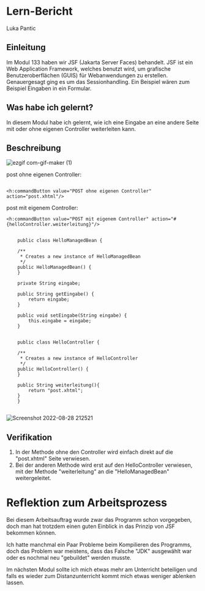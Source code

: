 # Lern-Bericht
Luka Pantic

## Einleitung

Im Modul 133 haben wir JSF (Jakarta Server Faces) behandelt. JSF ist ein Web Application Framework, welches benutzt wird, um grafische Benutzeroberflächen (GUIS) für Webanwendungen zu erstellen. Genauergesagt ging es um das Sessionhandling. Ein Beispiel wären zum Beispiel Eingaben in ein Formular. 

## Was habe ich gelernt?

In diesem Modul habe ich gelernt, wie ich eine Eingabe an eine andere Seite mit oder ohne eigenen Controller weiterleiten kann.

## Beschreibung

![ezgif com-gif-maker (1)](https://user-images.githubusercontent.com/69889967/186891491-5fb460e8-bffa-4b7c-b8fe-e360ac2a7ef5.gif)

post ohne eigenen Controller:

```

<h:commandButton value="POST ohne eigenen Controller" action="post.xhtml"/>

```


post mit eigenem Controller:

```
<h:commandButton value="POST mit eigenem Controller" action="#{helloController.weiterleitung}"/>


    public class HelloManagedBean {

    /**
     * Creates a new instance of HelloManagedBean
     */
    public HelloManagedBean() {
    }
    
    private String eingabe;

    public String getEingabe() {
        return eingabe;
    }

    public void setEingabe(String eingabe) {
        this.eingabe = eingabe;
    }
    
    
    public class HelloController {

    /**
     * Creates a new instance of HelloController
     */
    public HelloController() {
    }
    
    public String weiterleitung(){
        return "post.xhtml";
    }
    }
    
```


![Screenshot 2022-08-28 212521](https://user-images.githubusercontent.com/69889967/187091192-a09f1c91-f25b-4a15-beb7-130d5ad309ed.png)

  


## Verifikation

1. In der Methode ohne den Controller wird einfach direkt auf die "post.xhtml" Seite verwiesen.
2. Bei der anderen Methode wird erst auf den HelloController verwiesen, mit der Methode "weiterleitung"
   an die "HelloManagedBean" weitergeleitet.
   
   

# Reflektion zum Arbeitsprozess

Bei diesem Arbeitsauftrag wurde zwar das Programm schon vorgegeben, doch man hat trotzdem einen guten Einblick in das Prinzip von
JSF bekommen können.

Ich hatte manchmal ein Paar Probleme beim Kompilieren des Programms, doch das Problem war meistens, dass das Falsche "JDK" ausgewählt war oder es nochmal neu "gebuildet" werden musste.

Im nächsten Modul sollte ich mich etwas mehr am Unterricht beteiligen und falls es wieder zum Distanzunterricht kommt mich etwas weniger ablenken lassen.
